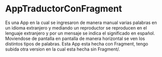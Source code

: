 # AppTraductorConFragment
Es una App en la cual se ingresaron de manera manual varias palabras en un idioma extranjero y mediando un reproductor se reproducen en el lenguaje extranjero y por
un mensaje se indica el significado en español.
Moviendose de pantalla en pantalla de manera horizontal se ven los distintos tipos de palabras.
Esta App esta hecha con Fragment, tengo subida otra version en la cual esta hecha sin Fragment/.
